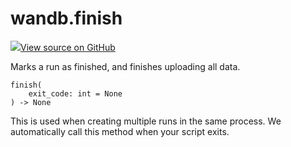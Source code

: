 # wandb.finish

[![](https://www.tensorflow.org/images/GitHub-Mark-32px.png)View source on GitHub](https://www.github.com/wandb/client/tree/c129c32964aca6a8509d98a0cc3c9bc46f2d8a4c/wandb/sdk/wandb_run.py#L2387-L2395)

Marks a run as finished, and finishes uploading all data.

```text
finish(
    exit_code: int = None
) -> None
```

This is used when creating multiple runs in the same process. We automatically call this method when your script exits.

